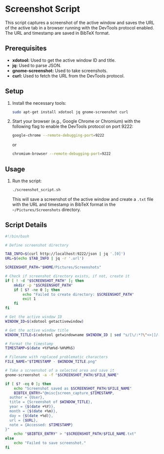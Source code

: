# Screenshot Script

This script captures a screenshot of the active window and saves the URL of the active tab in a browser running with the DevTools protocol enabled. The URL and timestamp are saved in BibTeX format.

## Prerequisites

- **xdotool:** Used to get the active window ID and title.
- **jq:** Used to parse JSON.
- **gnome-screenshot:** Used to take screenshots.
- **curl:** Used to fetch the URL from the DevTools protocol.

## Setup

1. Install the necessary tools:

    ```bash
    sudo apt-get install xdotool jq gnome-screenshot curl
    ```

2. Start your browser (e.g., Google Chrome or Chromium) with the following flag to enable the DevTools protocol on port 9222:

    ```bash
    google-chrome --remote-debugging-port=9222
    ```

    or

    ```bash
    chromium-browser --remote-debugging-port=9222
    ```

## Usage

1. Run the script:

    ```bash
    ./screenshot_script.sh
    ```

    This will save a screenshot of the active window and create a `.txt` file with the URL and timestamp in BibTeX format in the `~/Pictures/Screenshots` directory.

## Script Details

```bash
#!/bin/bash

# Define screenshot directory

TAB_INFO=$(curl http://localhost:9222/json | jq '.[0]')
URL=$(echo $TAB_INFO | jq -r '.url')

SCREENSHOT_PATH="$HOME/Pictures/Screenshots"

# Check if screenshot directory exists, if not, create it
if [ ! -d "$SCREENSHOT_PATH" ]; then
    mkdir -p "$SCREENSHOT_PATH"
    if [ $? -ne 0 ]; then
        echo "Failed to create directory: $SCREENSHOT_PATH"
        exit 1
    fi
fi

# Get the active window ID
WINDOW_ID=$(xdotool getactivewindow)

# Get the active window title
WINDOW_TITLE=$(xdotool getwindowname $WINDOW_ID | sed "s/[\/:*?\"<>|]/-/g")

# Format the timestamp
TIMESTAMP=$(date +%Y%m%d-%H%M%S)

# Filename with replaced problematic characters
FILE_NAME="$TIMESTAMP - $WINDOW_TITLE.png"

# Take a screenshot of a selected area and save it
gnome-screenshot -a -f "$SCREENSHOT_PATH/$FILE_NAME"

if [ $? -eq 0 ]; then
    echo "Screenshot saved as $SCREENSHOT_PATH/$FILE_NAME"
    BIBTEX_ENTRY="@misc{screen_capture_$TIMESTAMP,
  author = {User},
  title = {Screenshot of $WINDOW_TITLE},
  year = {$(date +%Y)},
  month = {$(date +%m)},
  day = {$(date +%d)},
  url = {$URL},
  note = {Accessed: $TIMESTAMP}
}"
    echo "$BIBTEX_ENTRY" > "$SCREENSHOT_PATH/$FILE_NAME.txt"
else
    echo "Failed to save screenshot."
fi
